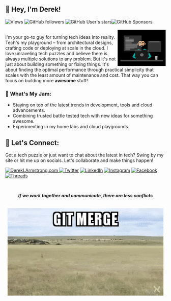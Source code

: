 ## 👋 **Hey, I'm Derek!**

<div align="left">
  <img alt="Views" src="https://komarev.com/ghpvc/?username=dereklarmstrong&label=views">
  <img alt="GitHub followers" src="https://img.shields.io/github/followers/dereklarmstrong">
  <img alt="GitHub User's stars" src="https://img.shields.io/github/stars/dereklarmstrong"><img alt="GitHub Sponsors" src="https://img.shields.io/github/sponsors/dereklarmstrong">
</div>
<br>
<img  src="./imgs/working-and-creating.gif" height="30%" width="30%" align="right" />


I'm your go-to guy for turning tech ideas into reality. Tech's my playground – from architectural designs, crafting code or deploying at scale in the cloud. I love unraveling tech puzzles and believe there is always multiple solutions to any problem. But it's not just about building something or fixing things. It's about finding the optimal performance through practical simplicity that scales with the least amount of maintenance and cost. That way you can focus on building more **awesome** stuff!


### 🍓 **What's My Jam:**
- Staying on top of the latest trends in development, tools and cloud advancements.
- Combining trusted battle tested tech with new ideas for something awesome.
- Experimenting in my home labs and cloud playgrounds.

## 🔗 **Let's Connect:**

Got a tech puzzle or just want to chat about the latest in tech? Swing by my site or hit me up on socials. Let's collaborate and make things happen!

<p>
  <a href="https://dereklarmstrong.com/" target="_blank"><img alt="DerekLArmstrong.com" src="https://img.shields.io/badge/DerekLArmstrong.com-005c99?style=for-the-badge&logo=hashnode&logoColor=white"  height="30px"/>
  <!-- <a href="https://pytech.dev/" target="_blank"><img alt="PyTech.com" src="https://img.shields.io/badge/PyTech.Dev-44709f.svg?&style=for-the-badge&logo=python&logoColor=yellow" height="30px" /></a> -->
  <a href="https://twitter.com/dereklarmstrong" target="_blank"><img alt="Twitter" src="https://img.shields.io/badge/twitter-%231DA1F2.svg?&style=for-the-badge&logo=twitter&logoColor=white"  height="30px"/></a>
  <a href="https://www.linkedin.com/in/dereklarmstrong/" target="_blank"><img alt="LinkedIn" src="https://img.shields.io/badge/linkedin-%230077B5.svg?&style=for-the-badge&logo=linkedin&logoColor=white"  height="30px"/></a>
  <a href="https://www.instagram.com/dereklarmstrong" target="_blank"><img alt="Instagram" src="https://img.shields.io/badge/Instagram-a30765?style=for-the-badge&logo=instagram&logoColor=white"  height="30px"/></a>
  <a href="https://www.facebook.com/dereklarmstrong" target="_blank"><img alt="Facebook" src="https://img.shields.io/badge/Facebook-0866ff?style=for-the-badge&logo=facebook&logoColor=white"  height="30px"/></a>
  <a href="https://www.threads.net/@dereklarmstrong" target="_blank"><img alt="Threads" src="https://img.shields.io/badge/Threads-101010?style=for-the-badge&logo=threads&logoColor=white"  height="30px"/></a>
</p>

[//]: # ()
[//]: # (## 🛠️ **Technologies and Tools I Use:**)

[//]: # ()
[//]: # (<p>)

[//]: # (  <img alt="Python" src="https://img.shields.io/badge/Python-14354C?style=for-the-badge&logo=python&logoColor=white" height="30px"/>)

[//]: # (  <img alt="Pandas" src="https://img.shields.io/badge/Pandas-150458?style=for-the-badge&logo=pandas&logoColor=white" height="30px"/>)

[//]: # (  <img alt="Numpy" src="https://img.shields.io/badge/Numpy-013243?style=for-the-badge&logo=numpy&logoColor=white" height="30px"/>)

[//]: # (  <img alt="Matplotlib" src="https://img.shields.io/badge/Matplotlib-013243?style=for-the-badge&logo=matplotlib&logoColor=white" height="30px"/>)

[//]: # (  <img alt="Scikit-Learn" src="https://img.shields.io/badge/Scikit_Learn-013243?style=for-the-badge&logo=scikit-learn&logoColor=white" height="30px"/>)

[//]: # (  <img alt="PyTorch" src="https://img.shields.io/badge/PyTorch-EE4C2C?style=for-the-badge&logo=pytorch&logoColor=white" height="30px"/>)

[//]: # (  <img alt="Docker" src="https://img.shields.io/badge/Docker-2496ed?style=for-the-badge&logo=docker&logoColor=white" height="30px"/>)

[//]: # (  <img alt="Oracle" src="https://img.shields.io/badge/Oracle-F80000?style=for-the-badge&logo=oracle&logoColor=white" height="30px"/>)

[//]: # (  <img alt="MySQL" src="https://img.shields.io/badge/MySQL-4479A1?style=for-the-badge&logo=mysql&logoColor=white" height="30px"/>)

[//]: # (  <img alt="PostgreSQL" src="https://img.shields.io/badge/PostgreSQL-336791?style=for-the-badge&logo=postgresql&logoColor=white" height="30px"/>)

[//]: # (  <img alt="GitHub" src="https://img.shields.io/badge/GitHub-101010?style=for-the-badge&logo=GitHub&logoColor=white" height="30px"/>)

[//]: # (  <img alt="Github Actions" src="https://img.shields.io/badge/-GitHub_Actions-1e88ff?style=flat-square&logo=github-actions&logoColor=white" height="30px"/>)

[//]: # (  <img alt="GitLab" src="https://img.shields.io/badge/GitLab-FCA121?style=for-the-badge&logo=gitlab&logoColor=white" height="30px"/>)

[//]: # (  <img alt="GitLab CI" src="https://img.shields.io/badge/GitLab_CI-FCA121?style=for-the-badge&logo=gitlab&logoColor=white" height="30px"/>)

[//]: # (  <img alt="Azure" src="https://img.shields.io/badge/Azure-0c599d?style=for-the-badge&logo=microsoftazure&logoColor=white" height="30px"/>)

[//]: # (  <img alt="AWS" src="https://img.shields.io/badge/AWS-f8991b?style=for-the-badge&logo=amazonaws&logoColor=white" height="30px"/>)

[//]: # (  <img alt="Google Cloud" src="https://img.shields.io/badge/Google_Cloud-4285F4?style=for-the-badge&logo=google-cloud&logoColor=white" height="30px"/>)

[//]: # (  <img alt="Flask" src="https://img.shields.io/badge/Flask-000000?style=for-the-badge&logo=flask&logoColor=white" height="30px"/>)

[//]: # (  <img alt="Markdown" src="https://img.shields.io/badge/Markdown-000000?style=for-the-badge&logo=markdown&logoColor=white"  height="30px"/>)

[//]: # (  <img alt="PlantUML" src="https://img.shields.io/badge/PlantUML-000000?style=for-the-badge&logo=plantuml&logoColor=white" height="30px"/>)

[//]: # (  <img alt="Mermaid" src="https://img.shields.io/badge/Mermaid-003B5C?style=for-the-badge&logo=mermaid&logoColor=white" height="30px"/>)

[//]: # (  <img alt="Bash" src="https://img.shields.io/badge/Bash-4EAA25?style=for-the-badge&logo=gnu-bash&logoColor=white" height="30px"/>)

[//]: # (  <img alt="PowerShell" src="https://img.shields.io/badge/PowerShell-5391FE?style=for-the-badge&logo=powershell&logoColor=white" height="30px"/>)

[//]: # (  <img alt="git" src="https://img.shields.io/badge/-Git-F05032?style=flat-square&logo=git&logoColor=white" height="30px"/>)

[//]: # (  <img alt="Jira" src="https://img.shields.io/badge/Jira-0052CC?style=for-the-badge&logo=jira&logoColor=white" height="30px"/>)

[//]: # (  <img alt="Confluence" src="https://img.shields.io/badge/Confluence-172B4D?style=for-the-badge&logo=confluence&logoColor=white" height="30px"/>)

[//]: # (  <img alt="VS Code" src="https://img.shields.io/badge/VS_Code-007ACC?style=for-the-badge&logo=visual-studio-code&logoColor=white" height="30px"/>)

[//]: # (  <img alt="JetBrains" src="https://img.shields.io/badge/JetBrains-000000?style=for-the-badge&logo=jetbrains&logoColor=white" height="30px"/>)

[//]: # (  <img alt="PyCharm" src="https://img.shields.io/badge/PyCharm-000000?style=for-the-badge&logo=pycharm&logoColor=white" height="30px"/>)

[//]: # (  <img alt="IntelliJ IDEA" src="https://img.shields.io/badge/IntelliJ_IDEA-000000?style=for-the-badge&logo=intellij-idea&logoColor=white" height="30px"/>)

[//]: # (  <img alt="WebStorm" src="https://img.shields.io/badge/WebStorm-000000?style=for-the-badge&logo=webstorm&logoColor=white" height="30px"/>)

[//]: # (  <img alt="DataGrip" src="https://img.shields.io/badge/DataGrip-000000?style=for-the-badge&logo=datagrip&logoColor=white" height="30px"/>)

[//]: # (  <img alt="Rider" src="https://img.shields.io/badge/Rider-000000?style=for-the-badge&logo=rider&logoColor=white" height="30px"/>)

[//]: # (  <img alt="Javascript" src="https://img.shields.io/badge/Javascript-F7DF1E?style=for-the-badge&logo=javascript&logoColor=black" height="30px"/>)

[//]: # (  <img alt="C++" src="https://img.shields.io/badge/C++-00599C?style=for-the-badge&logo=c%2B%2B&logoColor=white" height="30px"/>)

[//]: # (  <img alt=".NET" src="https://img.shields.io/badge/.NET-512BD4?style=for-the-badge&logo=.net&logoColor=white" height="30px"/>)

[//]: # (  <img alt="Ruby" src="https://img.shields.io/badge/Ruby-CC342D?style=for-the-badge&logo=ruby&logoColor=white" height="30px"/>)

[//]: # (  <img alt="TCL" src="https://img.shields.io/badge/TCL-FF9800?style=for-the-badge&logo=tcl&logoColor=white" height="30px"/>)

[//]: # (  <img alt="HTML" src="https://img.shields.io/badge/HTML-E34F26?style=for-the-badge&logo=html5&logoColor=white" height="30px"/>)

[//]: # (  <img alt="MongoDB" src="https://img.shields.io/badge/MongoDB-47A248?style=for-the-badge&logo=mongodb&logoColor=white" height="30px"/>)

[//]: # (  <img alt="Kubernetes" src="https://img.shields.io/badge/Kubernetes-326CE5?style=for-the-badge&logo=kubernetes&logoColor=white" height="30px"/>)

[//]: # (  <img alt="Linux" src="https://img.shields.io/badge/Linux-000000?style=for-the-badge&logo=linux&logoColor=white" height="30px"/>)

[//]: # (  <img alt="RedHat" src="https://img.shields.io/badge/RedHat-EE0000?style=for-the-badge&logo=red-hat&logoColor=white" height="30px"/>)

[//]: # (  <img alt="Ubuntu" src="https://img.shields.io/badge/Ubuntu-E95420?style=for-the-badge&logo=ubuntu&logoColor=white" height="30px"/>)

[//]: # (  <img alt="Jenkins" src="https://img.shields.io/badge/Jenkins-D24939?style=for-the-badge&logo=jenkins&logoColor=white" height="30px"/>)

[//]: # (  <img alt="Windows" src="https://img.shields.io/badge/Windows-0078D6?style=for-the-badge&logo=windows&logoColor=white" height="30px"/>)

[//]: # (  <img alt="MacOS" src="https://img.shields.io/badge/MacOS-000000?style=for-the-badge&logo=apple&logoColor=white" height="30px"/>)

[//]: # (  <img alt="iOS" src="https://img.shields.io/badge/iOS-000000?style=for-the-badge&logo=ios&logoColor=white" height="30px"/>)

[//]: # (  <img alt="Android" src="https://img.shields.io/badge/Android-3DDC84?style=for-the-badge&logo=android&logoColor=white" height="30px"/>)

[//]: # (  <img alt="VMware" src="https://img.shields.io/badge/VMware-607078?style=for-the-badge&logo=vmware&logoColor=white" height="30px"/>)

[//]: # (  <img alt="Raspberry Pi" src="https://img.shields.io/badge/Raspberry_Pi-C51A4A?style=for-the-badge&logo=raspberry-pi&logoColor=white" height="30px"/>)

[//]: # (  <img alt="Arduino" src="https://img.shields.io/badge/Arduino-00979D?style=for-the-badge&logo=arduino&logoColor=white" height="30px"/>)

[//]: # (  <img alt="Cloudflare" src="https://img.shields.io/badge/Cloudflare-F38020?style=for-the-badge&logo=cloudflare&logoColor=white" height="30px"/>)

[//]: # (  <img alt="Ubiquiti" src="https://img.shields.io/badge/Ubiquiti-0551A6?style=for-the-badge&logo=ubiquiti&logoColor=white" height="30px"/>)

[//]: # (  <img alt="Cisco" src="https://img.shields.io/badge/Cisco-1BA0D7?style=for-the-badge&logo=cisco&logoColor=white" height="30px"/>)

[//]: # (  <img alt="Sonicwall" src="https://img.shields.io/badge/Sonicwall-FF6600?style=for-the-badge&logo=sonicwall&logoColor=white" height="30px"/>)

[//]: # (</p>)

[//]: # (<br>)

[//]: # ()
[//]: # (## 🤩 **GitHub:**)

[//]: # ()
[//]: # (<div align="center">)

[//]: # (  <img align="center" src="https://github-readme-stats.anuraghazra1.vercel.app/api?username=dereklarmstrong&show_icons=true" height="150px"/>)

[//]: # (  <img align="center" src="https://github-readme-streak-stats.herokuapp.com/?user=dereklarmstrong&" alt="dereklarmstrong" height="150px"/>)

[//]: # (</div>)

<div align="center">
  <br>
  <p><b><i>If we work together and communicate, there are less conflicts</b></i></p>
  <br>
  <img src="./imgs/git-merge.gif" width="490px">
  <br>
</div>

